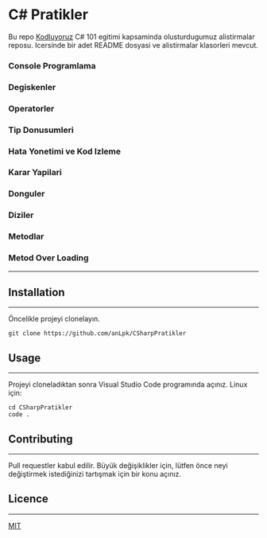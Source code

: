 # C# Pratikler

Bu repo [Kodluyoruz](https://www.kodluyoruz.org/) C# 101 egitimi kapsaminda olusturdugumuz alistirmalar reposu. Icersinde bir adet README dosyasi ve alistirmalar klasorleri mevcut.

### Console Programlama

### Degiskenler

### Operatorler

### Tip Donusumleri

### Hata Yonetimi ve Kod Izleme

### Karar Yapilari

### Donguler

### Diziler

### Metodlar

### Metod Over Loading

---

## Installation

---

Öncelikle projeyi clonelayın.

```
git clone https://github.com/anLpk/CSharpPratikler
```

## Usage

---

Projeyi cloneladıktan sonra Visual Studio Code programında açınız.
Linux için:

```
cd CSharpPratikler
code .
```

## Contributing

---

Pull requestler kabul edilir. Büyük değişiklikler için, lütfen önce neyi değiştirmek istediğinizi tartışmak için bir konu açınız.

## Licence

---

[MIT](https://choosealicense.com/licenses/mit/)
